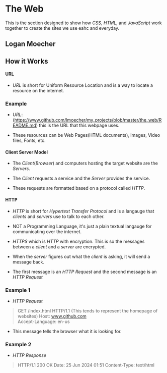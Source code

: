 # The Web
This is the section designed to show how *CSS*, *HTML*, and *JavaScript* work together to create the sites we use eahc and everyday.

## Logan Moecher

## How it Works


#### URL

* *URL* is short for Uniform Resource Location and is a way to locate a resource on the internet.

### Example

* *URL*: (https://www.github.com/lmoecher/my_projects/blob/master/the_web/README.md) this is the URL that this  webpage uses. 

* These resources can be Web Pages(HTML documents), Images, Video files, Fonts, etc.


#### Client Server Model

* The *Client*(*Browser*) and computers hosting the target website are the *Servers*.

* The *Client* requests a service and the *Server* provides the service. 

* These requests are formatted based on a protocol called *HTTP*.


#### HTTP 

* *HTTP* is short for *Hypertext Transfer Protocol* and is a langauge that *clients* and *servers* use to talk to each other.

* NOT a Programming Language, it's just a plain textual langauge for communicating over the internet.

* *HTTPS* which is *HTTP* with encryption. This is so the messages between a *client* and a *server* are encrypted.

* When the *server* figures out what the *client* is asking, it will send a message back.

* The first message is an *HTTP Request* and the second message is an *HTTP Request*

### Example 1

* *HTTP Request* 

> GET /index.html HTTP/1.1  (This tends to represent the homepage of websites)
> Host: www.github.com  
> Accept-Language: en-us

* This message tells the browser what it is looking for.

### Example 2 

* *HTTP Response*

> HTTP/1.1 200 OK
> Date: 25 Jun 2024 01:51
> Content-Type: text/html
